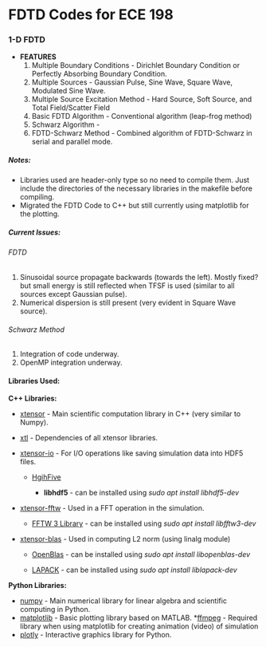 # FDTD Codes for ECE 198

### 1-D FDTD
* **FEATURES**
    1. Multiple Boundary Conditions - Dirichlet Boundary Condition or Perfectly Absorbing Boundary Condition.
    2. Multiple Sources - Gaussian Pulse, Sine Wave, Square Wave, Modulated Sine Wave.
    3. Multiple Source Excitation Method - Hard Source, Soft Source, and Total Field/Scatter Field
    4. Basic FDTD Algorithm - Conventional algorithm (leap-frog method)
    5. Schwarz Algorithm - 
    6. FDTD-Schwarz Method - Combined algorithm of FDTD-Schwarz in serial and parallel mode.





##### Notes:
* Libraries used are header-only type so no need to compile them. Just include the directories of the necessary libraries in the makefile before compiling.
* Migrated the FDTD Code to C++ but still currently using matplotlib for the plotting.

##### Current Issues:

###### FDTD
1. Sinusoidal source propagate backwards (towards the left). Mostly fixed? but small energy is still reflected when TFSF is used (similar to all sources except Gaussian pulse).
2. Numerical dispersion is still present (very evident in Square Wave source).

###### Schwarz Method
1. Integration of code underway.
2. OpenMP integration underway.


#### Libraries Used:

**C++ Libraries:**
* [xtensor](https://github.com/xtensor-stack/xtensor) - Main scientific computation library in C++ (very similar to Numpy).
* [xtl](https://github.com/xtensor-stack/xtl) - Dependencies of all xtensor libraries.
* [xtensor-io](https://github.com/xtensor-stack/xtensor-io) - For I/O operations like saving simulation data into HDF5 files.

    * [HgihFive](https://github.com/BlueBrain/HighFive)   

        * **libhdf5** - can be installed using *sudo apt install libhdf5-dev*

* [xtensor-fftw](https://github.com/xtensor-stack/xtensor-fftw.git) - Used in a FFT operation in the simulation.

    * [FFTW 3 Library](http://www.fftw.org/) - can be installed using *sudo apt install libfftw3-dev*

* [xtensor-blas](https://github.com/xtensor-stack/xtensor-blas) - Used in computing L2 norm (using linalg module) 

    * [OpenBlas](https://www.openblas.net/) - can be installed using *sudo apt install libopenblas-dev*

    * [LAPACK](http://www.netlib.org/lapack/) - can be installed using *sudo apt install liblapack-dev*

**Python Libraries:**
* [numpy](https://numpy.org/doc/stable/) - Main numerical library for linear algebra and scientific computing in Python.
* [matplotlib](https://matplotlib.org/stable/contents.html) - Basic plotting library based on MATLAB.
    *[ffmpeg](https://www.ffmpeg.org/) - Required library when using matplotlib for creating animation (video) of simulation
* [plotly](https://plotly.com/python/) - Interactive graphics library for Python.
